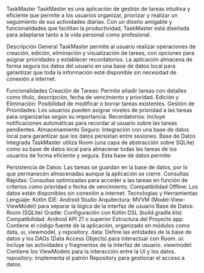 TaskMaster
TaskMaster es una aplicación de gestión de tareas intuitiva y eficiente que permite a los usuarios organizar, priorizar y realizar un seguimiento de sus actividades diarias. Con un diseño amigable y funcionalidades que facilitan la productividad, TaskMaster está diseñada para adaptarse tanto a la vida personal como profesional.

Descripción General
TaskMaster permite al usuario realizar operaciones de creación, edición, eliminación y visualización de tareas, con opciones para asignar prioridades y establecer recordatorios. La aplicación almacena de forma segura los datos del usuario en una base de datos local para garantizar que toda la información esté disponible sin necesidad de conexión a internet.

Funcionalidades
Creación de Tareas: Permite añadir tareas con detalles como título, descripción, fecha de vencimiento y prioridad.
Edición y Eliminación: Posibilidad de modificar o borrar tareas existentes.
Gestión de Prioridades: Los usuarios pueden asignar niveles de prioridad a las tareas para organizarlas según su importancia.
Recordatorios: Incluye notificaciones automáticas para recordar al usuario sobre las tareas pendientes.
Almacenamiento Seguro: Integración con una base de datos local para garantizar que los datos persistan entre sesiones.
Base de Datos Integrada
TaskMaster utiliza Room (una capa de abstracción sobre SQLite) como su base de datos local para almacenar todas las tareas de los usuarios de forma eficiente y segura. Esta base de datos permite:

Persistencia de Datos: Las tareas se guardan en la base de datos, por lo que permanecen almacenadas aunque la aplicación se cierre.
Consultas Rápidas: Consultas optimizadas para acceder a las tareas en función de criterios como prioridad o fecha de vencimiento.
Compatibilidad Offline: Los datos están disponibles sin conexión a internet.
Tecnologías y Herramientas
Lenguaje: Kotlin
IDE: Android Studio
Arquitectura: MVVM (Model-View-ViewModel) para separar la lógica de la interfaz de usuario
Base de Datos: Room (SQLite)
Gradle: Configuración con Kotlin DSL (build.gradle.kts)
Compatibilidad: Android API 21 o superior
Estructura del Proyecto
app: Contiene el código fuente de la aplicación, organizado en módulos como data, ui, viewmodel, y repository.
data: Define las entidades de la base de datos y los DAOs (Data Access Objects) para interactuar con Room.
ui: Incluye las actividades y fragmentos de la interfaz de usuario.
viewmodel: Contiene los ViewModels para la interacción entre la UI y los datos.
repository: Implementa el patrón Repository para gestionar el acceso a datos.
